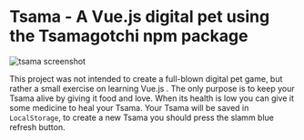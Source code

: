 # Tsama - A Vue.js digital pet using the Tsamagotchi npm package

![tsama screenshot](https://artusvranken.github.io/tsama/img/tsama.png "tsama screenshot")

This project was not intended to create a full-blown digital pet game, but rather a small exercise on learning Vue.js . The only purpose is to keep your Tsama alive by giving it food and love. When its health is low you can give it some medicine to heal your Tsama. Your Tsama will be saved in `LocalStorage`, to create a new Tsama you should press the slamm blue refresh button.
